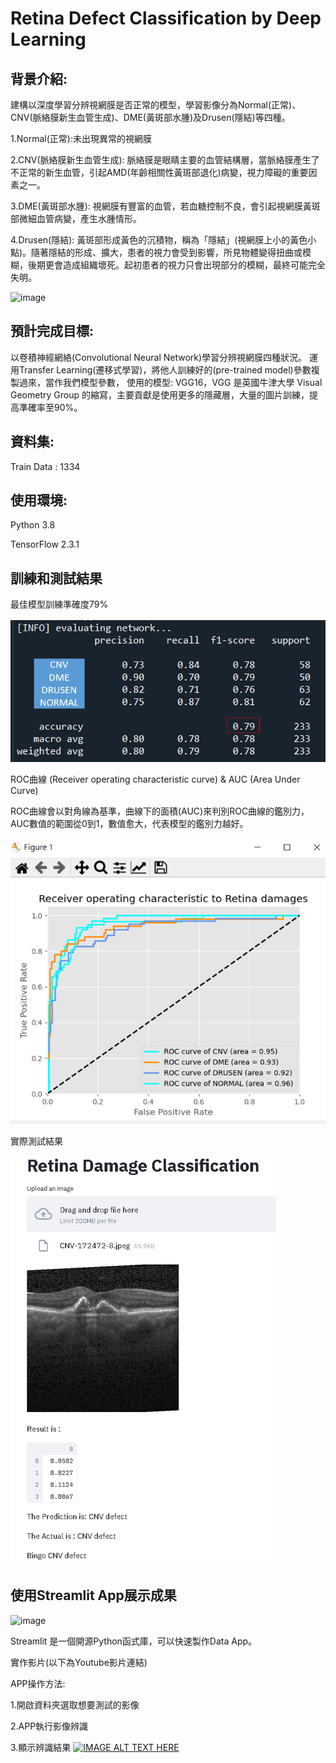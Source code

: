 # Retina Defect Classification by Deep Learning
## 背景介紹:
建構以深度學習分辨視網膜是否正常的模型，學習影像分為Normal(正常)、CNV(脈絡膜新生血管生成)、DME(黃斑部水腫)及Drusen(隱結)等四種。

1.Normal(正常):未出現異常的視網膜

2.CNV(脈絡膜新生血管生成): 脈絡膜是眼睛主要的血管結構層，當脈絡膜產生了不正常的新生血管，引起AMD(年齡相關性黃斑部退化)病變，視力障礙的重要因素之一。

3.DME(黃斑部水腫): 視網膜有豐富的血管，若血糖控制不良，會引起視網膜黃斑部微細血管病變，產生水腫情形。

4.Drusen(隱結): 黃斑部形成黃色的沉積物，稱為「隱結」(視網膜上小的黃色小點)。隨著隱結的形成、擴大，患者的視力會受到影響，所見物體變得扭曲或模糊，後期更會造成組織壞死。起初患者的視力只會出現部分的模糊，最終可能完全失明。


![image](https://github.com/tddwso/Retina-Defect-Classification-by-Deep-Learning/blob/main/%E5%88%86%E9%A1%9E%E7%85%A7.PNG)

## 預計完成目標:
以卷積神經網絡(Convolutional Neural Network)學習分辨視網膜四種狀況。
運用Transfer Learning(遷移式學習)，將他人訓練好的(pre-trained model)參數複製過來，當作我們模型參數，
使用的模型: VGG16，VGG 是英國牛津大學 Visual Geometry Group 的縮寫，主要貢獻是使用更多的隱藏層，大量的圖片訓練，提高準確率至90%。
## 資料集:
Train Data : 1334
## 使用環境:
Python 3.8

TensorFlow 2.3.1 
## 訓練和測試結果
最佳模型訓練準確度79% 

![image](https://github.com/tddwso/Retina/blob/main/ACC.PNG)

ROC曲線 (Receiver operating characteristic curve) & AUC (Area Under Curve)

ROC曲線會以對角線為基準，曲線下的面積(AUC)來判別ROC曲線的鑑別力，AUC數值的範圍從0到1，數值愈大，代表模型的鑑別力越好。

![image](https://github.com/tddwso/Retina/blob/main/ROC.PNG)

實際測試結果

![image](https://github.com/tddwso/Retina/blob/main/test1.PNG)

## 使用Streamlit App展示成果

![image](https://github.com/tddwso/Retina-Defect-Classification-by-Deep-Learning/blob/main/Stream%20Logo.png)

Streamlit 是一個開源Python函式庫，可以快速製作Data App。

實作影片(以下為Youtube影片連結)

APP操作方法: 

1.開啟資料夾選取想要測試的影像

2.APP執行影像辨識

3.顯示辨識結果
[![IMAGE ALT TEXT HERE](https://github.com/tddwso/Retina-Defect-Classification-by-Deep-Learning/blob/main/streamlit.png)](https://youtu.be/MMr6gDYNouw)

